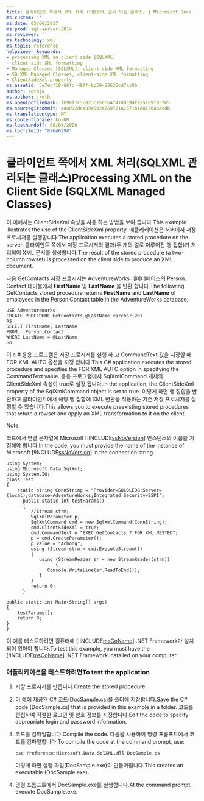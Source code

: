 ```yaml
---
title: 클라이언트 쪽에서 XML 처리 (SQLXML 관리 되는 클래스) | Microsoft Docs
ms.custom: ''
ms.date: 03/06/2017
ms.prod: sql-server-2014
ms.reviewer: ''
ms.technology: xml
ms.topic: reference
helpviewer_keywords:
- processing XML on client side [SQLXML]
- client-side XML formatting
- Managed Classes [SQLXML], client-side XML formatting
- SQLXML Managed Classes, client-side XML formatting
- ClientSideXml property
ms.assetid: 5e7ecf18-66fc-49ff-bc50-83635cd7ac0b
author: rothja
ms.author: jroth
ms.openlocfilehash: fb90f7c5c823c750b64f47d0c9df9551b9f857b5
ms.sourcegitcommit: ad4d92dce894592a259721a1571b1d8736abacdb
ms.translationtype: MT
ms.contentlocale: ko-KR
ms.lasthandoff: 08/04/2020
ms.locfileid: "87646298"
---
```

# <a name="processing-xml-on-the-client-side-sqlxml-managed-classes"></a><span data-ttu-id="314fe-102">클라이언트 쪽에서 XML 처리(SQLXML 관리되는 클래스)</span><span class="sxs-lookup"><span data-stu-id="314fe-102">Processing XML on the Client Side (SQLXML Managed Classes)</span></span>
  <span data-ttu-id="314fe-103">이 예에서는 ClientSideXml 속성을 사용 하는 방법을 보여 줍니다.</span><span class="sxs-lookup"><span data-stu-id="314fe-103">This example illustrates the use of the ClientSideXml property.</span></span> <span data-ttu-id="314fe-104">애플리케이션은 서버에서 저장 프로시저를 실행합니다.</span><span class="sxs-lookup"><span data-stu-id="314fe-104">The application executes a stored procedure on the server.</span></span> <span data-ttu-id="314fe-105">클라이언트 쪽에서 저장 프로시저의 결과(두 개의 열로 이루어진 행 집합)가 처리되어 XML 문서를 생성합니다.</span><span class="sxs-lookup"><span data-stu-id="314fe-105">The result of the stored procedure (a two-column rowset) is processed on the client side to produce an XML document.</span></span>  
  
 <span data-ttu-id="314fe-106">다음 GetContacts 저장 프로시저는 AdventureWorks 데이터베이스의 Person. Contact 테이블에서 **FirstName** 및 **LastName** 을 반환 합니다.</span><span class="sxs-lookup"><span data-stu-id="314fe-106">The following GetContacts stored procedure returns **FirstName** and **LastName** of employees in the Person.Contact table in the AdventureWorks database.</span></span>  
  
```  
USE AdventureWorks  
CREATE PROCEDURE GetContacts @LastName varchar(20)  
AS  
SELECT FirstName, LastName  
FROM   Person.Contact  
WHERE LastName = @LastName  
Go  
```  
  
 <span data-ttu-id="314fe-107">이 c # 응용 프로그램은 저장 프로시저를 실행 하 고 CommandText 값을 지정할 때 FOR XML AUTO 옵션을 지정 합니다.</span><span class="sxs-lookup"><span data-stu-id="314fe-107">This C# application executes the stored procedure and specifies the FOR XML AUTO option in specifying the CommandText value.</span></span> <span data-ttu-id="314fe-108">응용 프로그램에서 SqlXmlCommand 개체의 ClientSideXml 속성이 true로 설정 됩니다.</span><span class="sxs-lookup"><span data-stu-id="314fe-108">In the application, the ClientSideXml property of the SqlXmlCommand object is set to true.</span></span> <span data-ttu-id="314fe-109">이렇게 하면 행 집합을 반환하고 클라이언트에서 해당 행 집합에 XML 변환을 적용하는 기존 저장 프로시저를 실행할 수 있습니다.</span><span class="sxs-lookup"><span data-stu-id="314fe-109">This allows you to execute preexisting stored procedures that return a rowset and apply an XML transformation to it on the client.</span></span>  
  
> [!NOTE]  
>  <span data-ttu-id="314fe-110">코드에서 연결 문자열에 Microsoft [!INCLUDE[ssNoVersion](../../../includes/ssnoversion-md.md)] 인스턴스의 이름을 지정해야 합니다.</span><span class="sxs-lookup"><span data-stu-id="314fe-110">In the code, you must provide the name of the instance of Microsoft [!INCLUDE[ssNoVersion](../../../includes/ssnoversion-md.md)] in the connection string.</span></span>  
  
```  
using System;  
using Microsoft.Data.SqlXml;  
using System.IO;  
class Test  
{  
    static string ConnString = "Provider=SQLOLEDB;Server=(local);database=AdventureWorks;Integrated Security=SSPI";  
      public static int testParams()  
      {  
         //Stream strm;  
         SqlXmlParameter p;  
         SqlXmlCommand cmd = new SqlXmlCommand(ConnString);  
         cmd.ClientSideXml = true;  
         cmd.CommandText = "EXEC GetContacts ? FOR XML NESTED";  
         p = cmd.CreateParameter();  
         p.Value = "Achong";  
         using (Stream strm = cmd.ExecuteStream())   
         {  
            using (StreamReader sr = new StreamReader(strm))  
                  {  
               Console.WriteLine(sr.ReadToEnd());  
            }  
         }  
         return 0;  
      }  
  
public static int Main(String[] args)  
{  
    testParams();  
    return 0;  
}  
}  
```  
  
 <span data-ttu-id="314fe-111">이 예를 테스트하려면 컴퓨터에 [!INCLUDE[msCoName](../../../includes/msconame-md.md)] .NET Framework가 설치되어 있어야 합니다.</span><span class="sxs-lookup"><span data-stu-id="314fe-111">To test this example, you must have the [!INCLUDE[msCoName](../../../includes/msconame-md.md)] .NET Framework installed on your computer.</span></span>  
  
### <a name="to-test-the-application"></a><span data-ttu-id="314fe-112">애플리케이션을 테스트하려면</span><span class="sxs-lookup"><span data-stu-id="314fe-112">To test the application</span></span>  
  
1.  <span data-ttu-id="314fe-113">저장 프로시저를 만듭니다.</span><span class="sxs-lookup"><span data-stu-id="314fe-113">Create the stored procedure.</span></span>  
  
2.  <span data-ttu-id="314fe-114">이 예에 제공된 C# 코드(DocSample.cs)를 폴더에 저장합니다.</span><span class="sxs-lookup"><span data-stu-id="314fe-114">Save the C# code (DocSample.cs) that is provided in this example in a folder.</span></span> <span data-ttu-id="314fe-115">코드를 편집하여 적절한 로그인 및 암호 정보를 지정합니다.</span><span class="sxs-lookup"><span data-stu-id="314fe-115">Edit the code to specify appropriate login and password information.</span></span>  
  
3.  <span data-ttu-id="314fe-116">코드를 컴파일합니다.</span><span class="sxs-lookup"><span data-stu-id="314fe-116">Compile the code.</span></span> <span data-ttu-id="314fe-117">다음을 사용하여 명령 프롬프트에서 코드를 컴파일합니다.</span><span class="sxs-lookup"><span data-stu-id="314fe-117">To compile the code at the command prompt, use:</span></span>  
  
    ```  
    csc /reference:Microsoft.Data.SqlXML.dll DocSample.cs  
    ```  
  
     <span data-ttu-id="314fe-118">이렇게 하면 실행 파일(DocSample.exe)이 만들어집니다.</span><span class="sxs-lookup"><span data-stu-id="314fe-118">This creates an executable (DocSample.exe).</span></span>  
  
4.  <span data-ttu-id="314fe-119">명령 프롬프트에서 DocSample.exe를 실행합니다.</span><span class="sxs-lookup"><span data-stu-id="314fe-119">At the command prompt, execute DocSample.exe.</span></span>  
  
  

